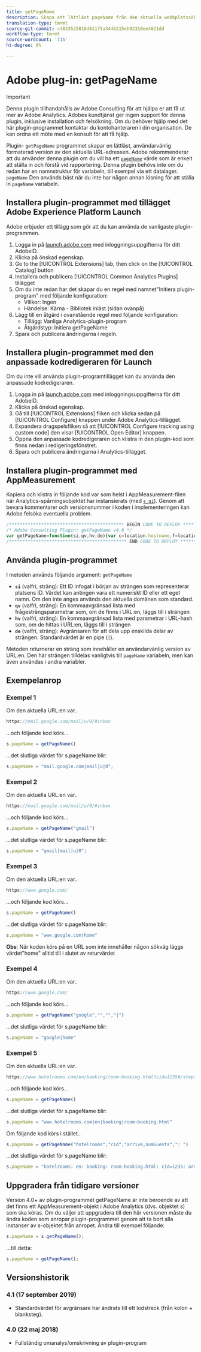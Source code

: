 ```yaml
---
title: getPageName
description: Skapa ett lättläst pageName från den aktuella webbplatssökvägen.
translation-type: tm+mt
source-git-commit: c4833525816d81175a3446215eb92310ee4021dd
workflow-type: tm+mt
source-wordcount: '715'
ht-degree: 0%

---
```



# Adobe plug-in: getPageName

>[!IMPORTANT]
>
>Denna plugin tillhandahålls av Adobe Consulting för att hjälpa er att få ut mer av Adobe Analytics. Adobes kundtjänst ger ingen support för denna plugin, inklusive installation och felsökning. Om du behöver hjälp med det här plugin-programmet kontaktar du kontohanteraren i din organisation. De kan ordna ett möte med en konsult för att få hjälp.

Plugin- `getPageName` programmet skapar en lättläst, användarvänlig formaterad version av den aktuella URL-adressen. Adobe rekommenderar att du använder denna plugin om du vill ha ett [`pageName`](../page-vars/pagename.md) värde som är enkelt att ställa in och förstå vid rapportering. Denna plugin behövs inte om du redan har en namnstruktur för variabeln, till exempel via ett datalager. `pageName` Den används bäst när du inte har någon annan lösning för att ställa in `pageName` variabeln.

## Installera plugin-programmet med tillägget Adobe Experience Platform Launch

Adobe erbjuder ett tillägg som gör att du kan använda de vanligaste plugin-programmen.

1. Logga in på [launch.adobe.com](https://launch.adobe.com) med inloggningsuppgifterna för ditt AdobeID.
1. Klicka på önskad egenskap.
1. Go to the [!UICONTROL Extensions] tab, then click on the [!UICONTROL Catalog] button
1. Installera och publicera [!UICONTROL Common Analytics Plugins] tillägget
1. Om du inte redan har det skapar du en regel med namnet&quot;Initiera plugin-program&quot; med följande konfiguration:
   * Villkor: Ingen
   * Händelse: Kärna - Bibliotek inläst (sidan ovanpå)
1. Lägg till en åtgärd i ovanstående regel med följande konfiguration:
   * Tillägg: Vanliga Analytics-plugin-program
   * Åtgärdstyp: Initiera getPageName
1. Spara och publicera ändringarna i regeln.

## Installera plugin-programmet med den anpassade kodredigeraren för Launch

Om du inte vill använda plugin-programtillägget kan du använda den anpassade kodredigeraren.

1. Logga in på [launch.adobe.com](https://launch.adobe.com) med inloggningsuppgifterna för ditt AdobeID.
1. Klicka på önskad egenskap.
1. Gå till [!UICONTROL Extensions] fliken och klicka sedan på [!UICONTROL Configure] knappen under Adobe Analytics-tillägget.
1. Expandera dragspelsfliken så att [!UICONTROL Configure tracking using custom code] den visar [!UICONTROL Open Editor] knappen.
1. Öppna den anpassade kodredigeraren och klistra in den plugin-kod som finns nedan i redigeringsfönstret.
1. Spara och publicera ändringarna i Analytics-tillägget.

## Installera plugin-programmet med AppMeasurement

Kopiera och klistra in följande kod var som helst i AppMeasurement-filen när Analytics-spårningsobjektet har instansierats (med [`s_gi`](../functions/s-gi.md)). Genom att bevara kommentarer och versionsnummer i koden i implementeringen kan Adobe felsöka eventuella problem.

```js
/******************************************* BEGIN CODE TO DEPLOY *******************************************/
/* Adobe Consulting Plugin: getPageName v4.0 */
var getPageName=function(si,qv,hv,de){var c=location.hostname,f=location.pathname.substring(1).split("/"),h=f.length, g=location.search.substring(1).split("&"),l=g.length,k=location.hash.substring(1).split("&"),m=k.length;de=de?de:": ";si=si?si:c;qv= qv?qv:"";hv=hv?hv:"";if(1===h&&""===f[0])si=si+de+"home";else for(c=0;c<h;c++)si=si+de+decodeURIComponent(f[c]); if(qv&&(1!==l||""!== g[0]))for(f=qv.split(","),h=f.length,c=0;c<h;c++)for(qv=0;qv<l;qv++)if(f[c]===g[qv].split("=")[0]){si=si+de+decodeURIComponent(g[qv]);break}if(hv&&(1!==m||""!==k[0]))for(hv=hv.split(","),g=hv.length,c=0;c<g;c++)for(qv=0;qv<m;qv++)if(hv[c]===k[qv].split("=")[0]){si=si+de+decodeURIComponent(k[qv]);break}return si.substring(si.length-de.length)===de?si.substring(0,si.length-de.length):si};
/******************************************** END CODE TO DEPLOY ********************************************/
```

## Använda plugin-programmet

I metoden används följande argument: `getPageName`

* **`si`** (valfri, sträng): Ett ID infogat i början av strängen som representerar platsens ID. Värdet kan antingen vara ett numeriskt ID eller ett eget namn. Om den inte anges används den aktuella domänen som standard.
* **`qv`** (valfri, sträng): En kommaavgränsad lista med frågesträngsparametrar som, om de finns i URL:en, läggs till i strängen
* **`hv`** (valfri, sträng): En kommaavgränsad lista med parametrar i URL-hash som, om de hittas i URL:en, läggs till i strängen
* **`de`** (valfri, sträng): Avgränsaren för att dela upp enskilda delar av strängen. Standardvärdet är en pipe (`|`).

Metoden returnerar en sträng som innehåller en användarvänlig version av URL:en. Den här strängen tilldelas vanligtvis till `pageName` variabeln, men kan även användas i andra variabler.

## Exempelanrop

### Exempel 1

Om den aktuella URL:en var..

```js
https://mail.google.com/mail/u/0/#inbox
```

...och följande kod körs...

```js
s.pageName = getPageName()
```

...det slutliga värdet för s.pageName blir:

```js
s.pageName = "mail.google.com|mail|u|0";
```

### Exempel 2

Om den aktuella URL:en var..

```js
https://mail.google.com/mail/u/0/#inbox
```

...och följande kod körs...

```js
s.pageName = getPageName("gmail")
```

...det slutliga värdet för s.pageName blir:

```js
s.pageName = "gmail|mail|u|0";
```

### Exempel 3

Om den aktuella URL:en var..

```js
https://www.google.com/
```

...och följande kod körs...

```js
s.pageName = getPageName()
```

...det slutliga värdet för s.pageName blir:

```js
s.pageName = "www.google.com|home"
```

**Obs**: När koden körs på en URL som inte innehåller någon sökväg läggs värdet&quot;home&quot; alltid till i slutet av returvärdet

### Exempel 4

Om den aktuella URL:en var..

```js
https://www.google.com/
```

...och följande kod körs...

```js
s.pageName = getPageName("google","","","|")
```

...det slutliga värdet för s.pageName blir:

```js
s.pageName = "google|home"
```

### Exempel 5

Om den aktuella URL:en var..

```js
https://www.hotelrooms.com/en/booking/room-booking.html?cid=1235#/step2&arrive=2018-05-26&depart=2018-05-27&numGuests=2
```

...och följande kod körs...

```js
s.pageName = getPageName()
```

...det slutliga värdet för s.pageName blir:

```js
s.pageName = "www.hotelrooms.com|en|booking|room-booking.html"
```

Om följande kod körs i stället..

```js
s.pageName = getPageName("hotelrooms","cid","arrive,numGuests",": ")
```

...det slutliga värdet för s.pageName blir:

```js
s.pageName = "hotelrooms: en: booking: room-booking.html: cid=1235: arrive=2018-05-26: numGuests=2"
```

## Uppgradera från tidigare versioner

Version 4.0+ av plugin-programmet getPageName är inte beroende av att det finns ett AppMeasurement-objekt i Adobe Analytics (dvs. objektet s) som ska köras.  Om du väljer att uppgradera till den här versionen måste du ändra koden som anropar plugin-programmet genom att ta bort alla instanser av s-objektet från anropet.
Ändra till exempel följande:

```js
s.pageName = s.getPageName();
```

...till detta:

```js
s.pageName = getPageName();
```

## Versionshistorik

### 4.1 (17 september 2019)

* Standardvärdet för avgränsare har ändrats till ett lodstreck (från kolon + blanksteg).

### 4.0 (22 maj 2018)

* Fullständig omanalys/omskrivning av plugin-program
